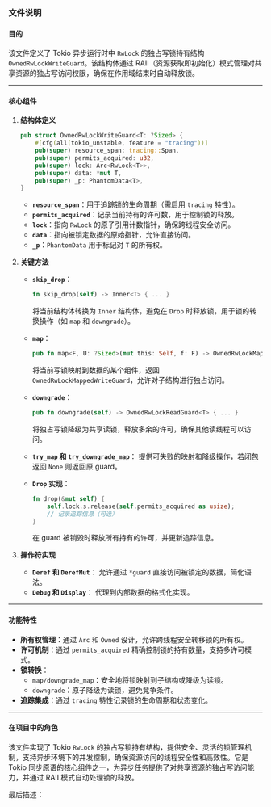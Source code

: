 ### 文件说明

#### 目的
该文件定义了 Tokio 异步运行时中 `RwLock` 的独占写锁持有结构 `OwnedRwLockWriteGuard`。该结构体通过 RAII（资源获取即初始化）模式管理对共享资源的独占写访问权限，确保在作用域结束时自动释放锁。

---

#### 核心组件

1. **结构体定义**
   ```rust
   pub struct OwnedRwLockWriteGuard<T: ?Sized> {
       #[cfg(all(tokio_unstable, feature = "tracing"))]
       pub(super) resource_span: tracing::Span,
       pub(super) permits_acquired: u32,
       pub(super) lock: Arc<RwLock<T>>,
       pub(super) data: *mut T,
       pub(super) _p: PhantomData<T>,
   }
   ```
   - **`resource_span`**：用于追踪锁的生命周期（需启用 `tracing` 特性）。
   - **`permits_acquired`**：记录当前持有的许可数，用于控制锁的释放。
   - **`lock`**：指向 `RwLock` 的原子引用计数指针，确保跨线程安全访问。
   - **`data`**：指向被锁定数据的原始指针，允许直接访问。
   - **`_p`**：`PhantomData` 用于标记对 `T` 的所有权。

2. **关键方法**
   - **`skip_drop`**：
     ```rust
     fn skip_drop(self) -> Inner<T> { ... }
     ```
     将当前结构体转换为 `Inner` 结构体，避免在 `Drop` 时释放锁，用于锁的转换操作（如 `map` 和 `downgrade`）。

   - **`map`**：
     ```rust
     pub fn map<F, U: ?Sized>(mut this: Self, f: F) -> OwnedRwLockMappedWriteGuard<T, U> { ... }
     ```
     将当前写锁映射到数据的某个组件，返回 `OwnedRwLockMappedWriteGuard`，允许对子结构进行独占访问。

   - **`downgrade`**：
     ```rust
     pub fn downgrade(self) -> OwnedRwLockReadGuard<T> { ... }
     ```
     将独占写锁降级为共享读锁，释放多余的许可，确保其他读线程可以访问。

   - **`try_map` 和 `try_downgrade_map`**：
     提供可失败的映射和降级操作，若闭包返回 `None` 则返回原 guard。

   - **`Drop` 实现**：
     ```rust
     fn drop(&mut self) {
         self.lock.s.release(self.permits_acquired as usize);
         // 记录追踪信息（可选）
     }
     ```
     在 guard 被销毁时释放所有持有的许可，并更新追踪信息。

3. **操作符实现**
   - **`Deref` 和 `DerefMut`**：
     允许通过 `*guard` 直接访问被锁定的数据，简化语法。
   - **`Debug` 和 `Display`**：
     代理到内部数据的格式化实现。

---

#### 功能特性
- **所有权管理**：通过 `Arc` 和 `Owned` 设计，允许跨线程安全转移锁的所有权。
- **许可机制**：通过 `permits_acquired` 精确控制锁的持有数量，支持多许可模式。
- **锁转换**：
  - `map/downgrade_map`：安全地将锁映射到子结构或降级为读锁。
  - `downgrade`：原子降级为读锁，避免竞争条件。
- **追踪集成**：通过 `tracing` 特性记录锁的生命周期和状态变化。

---

#### 在项目中的角色
该文件实现了 Tokio `RwLock` 的独占写锁持有结构，提供安全、灵活的锁管理机制，支持异步环境下的并发控制，确保资源访问的线程安全性和高效性。它是 Tokio 同步原语的核心组件之一，为异步任务提供了对共享资源的独占写访问能力，并通过 RAII 模式自动处理锁的释放。

最后描述：  